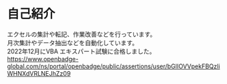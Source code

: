 # 自己紹介
エクセルの集計や転記、作業改善などを行っています。<br>
月次集計やデータ抽出などを自動化しています。<br>
2022年12月にVBA エキスパート試験に合格しました。<br>
https://www.openbadge-global.com/ns/portal/openbadge/public/assertions/user/bGlIOVVpekFBQzliWHNXdVRLNEJhZz09
